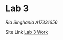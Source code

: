 # Lab 3 

*Ria Singhania*
*A17331656*

Site Link [Lab 3 Work](https://riasinghania.github.io/sp25-cse110-lab3/)
